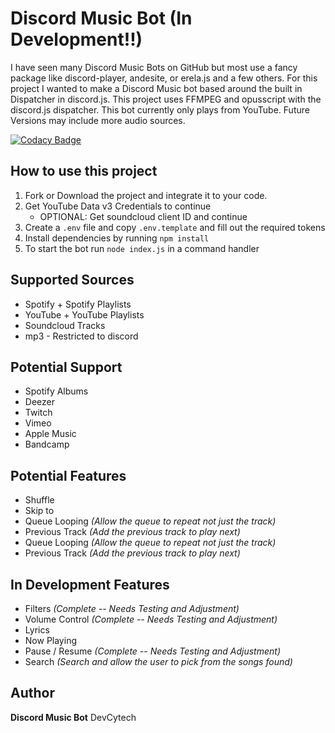 # Discord Music Bot (In Development!!)

I have seen many Discord Music Bots on GitHub but most use a fancy package like discord-player, andesite, or erela.js and a few others. For this project I wanted to make a Discord Music bot based around the built in Dispatcher in discord.js. This project uses FFMPEG and opusscript with the discord.js dispatcher. This bot currently only plays from YouTube. Future Versions may include more audio sources.

[![Codacy Badge](https://app.codacy.com/project/badge/Grade/542b1ad898fd46c5a7130a0881dbf3b4)](https://www.codacy.com/gh/DevCytech/Discord-Music-Bot/dashboard?utm_source=github.com&utm_medium=referral&utm_content=DevCytech/Discord-Music-Bot&utm_campaign=Badge_Grade)

## How to use this project

1. Fork or Download the project and integrate it to your code.
2. Get YouTube Data v3 Credentials to continue
    - OPTIONAL: Get soundcloud client ID and continue
3. Create a `.env` file and copy `.env.template` and fill out the required tokens
4. Install dependencies by running `npm install`
5. To start the bot run `node index.js` in a command handler

## Supported Sources

-   Spotify + Spotify Playlists
-   YouTube + YouTube Playlists
-   Soundcloud Tracks
-   mp3 - Restricted to discord

## Potential Support

-   Spotify Albums
-   Deezer
-   Twitch
-   Vimeo
-   Apple Music
-   Bandcamp

## Potential Features

-   Shuffle
-   Skip to
-   Queue Looping _(Allow the queue to repeat not just the track)_
-   Previous Track _(Add the previous track to play next)_
-   Queue Looping _(Allow the queue to repeat not just the track)_
-   Previous Track _(Add the previous track to play next)_

## In Development Features

-   Filters _(Complete -- Needs Testing and Adjustment)_
-   Volume Control _(Complete -- Needs Testing and Adjustment)_
-   Lyrics
-   Now Playing
-   Pause / Resume _(Complete -- Needs Testing and Adjustment)_
-   Search _(Search and allow the user to pick from the songs found)_

## Author

**Discord Music Bot** DevCytech
